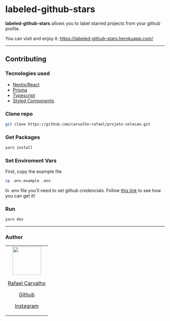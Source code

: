 # labeled-github-stars

<b>labeled-github-stars</b> allows you to label starred projects from your github profile.

You can visit and enjoy it: https://labeled-github-stars.herokuapp.com/

_____


## Contributing

### Tecnologies used

- [Nextjs/React](https://nextjs.org/)
- [Prisma](https://www.prisma.io/)
- [Typescript](https://www.typescriptlang.org/)
- [Styled Components](https://styled-components.com/)

### Clone repo

```bash
git clone https://github.com/carvalho-rafael/projeto-selecao.git
```

### Get Packages

```bash
yarn install
```

### Set Enviroment Vars
First, copy the example file

```bash
cp .env.example .env
```

In .env file you'll need to set github credencials. Follow [this link](https://docs.github.com/en/developers/apps/building-oauth-apps/creating-an-oauth-app) to see how you can get it!

### Run

```bash
yarn dev
```

_____


### Author

<table>
  <tbody>
    <tr>
      <td align="center">
        <a href="https://github.com/carvalho-rafael">
          <img width="90" height="90" src="https://avatars.githubusercontent.com/carvalho-rafael">
          <p>Rafael Carvalho</p>
          <p>Github</p>
        </a>
        <a href="https://www.instagram.com/desenvolvedor.jr/">
        <p>Instagram</p>
        </a>
      </td>
    </tr>
  <tbody>
</table>


